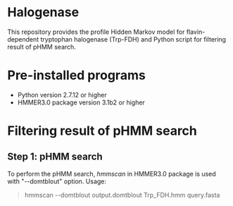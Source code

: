 # Halogenase
This repository provides the profile Hidden Markov model for flavin-dependent tryptophan halogenase (Trp-FDH) and Python script for filtering result of pHMM search.

# Pre-installed programs
* Python version 2.7.12 or higher
* HMMER3.0 package version 3.1b2 or higher

# Filtering result of pHMM search
## Step 1: pHMM search
To perform the pHMM search, *hmmscan* in HMMER3.0 package is used with "--domtblout" option.
Usage:

>hmmscan --domtblout output.domtblout Trp_FDH.hmm query.fasta


